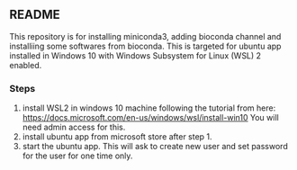 ## README

This repository is for installing miniconda3, adding bioconda channel and installiing some softwares from bioconda. This is targeted for ubuntu app installed in Windows 10 with Windows Subsystem for Linux (WSL) 2 enabled.

### Steps

1) install WSL2 in windows 10 machine following the tutorial from here: https://docs.microsoft.com/en-us/windows/wsl/install-win10
You will need admin access for this.
2) install ubuntu app from microsoft store after step 1.
3) start the ubuntu app. This will ask to create new user and set password for the user for one time only.


